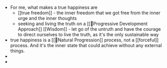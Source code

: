 - For me, what makes a true happiness are 
    - [[true freedom]] - the inner freedom that we got free from the inner urge and the inner thoughts
    - seeking and living the truth on a [[🌱Progressive Development Approach]] [[Wisdom]] - let go of the untruth and have the courage to direct ourselves to live the truth, as it's the only sustainable way
- true happiness is a [[🌱Natural Progression]] process, not a [[forceful]] process. And it's the inner state that could achieve without any external things.
- 
- 
